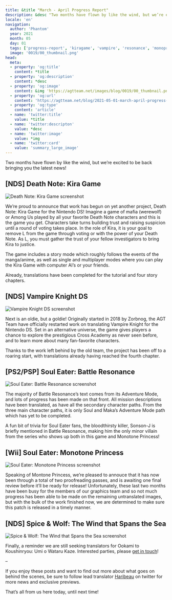 ```yaml
---
title: &title "March - April Progress Report"
description: &desc "Two months have flown by like the wind, but we’re excited to be back bringing you the latest news!"
locale: 'en'
navigation:
  author: 'Phantom'
  year: 2021
  month: 05
  day: 01
  tags: ['progress-report', 'kiragame', 'vampire', 'resonance', 'monopri', 'holo2']
  image: '0019/00_thumbnail.png'
head:
  meta:
  - property: 'og:title'
    content: *title
  - property: 'og:description'
    content: *desc
  - property: 'og:image'
    content: &img 'https://agtteam.net/images/blog/0019/00_thumbnail.png'
  - property: 'og:url'
    content: 'https://agtteam.net/blog/2021-05-01-march-april-progress-report'
  - property: 'og:type'
    content: 'article'
  - name: 'twitter:title'
    value: *title
  - name: 'twitter:descripton'
    value: *desc
  - name: 'twitter:image'
    value: *img
  - name: 'twitter:card'
    value: 'summary_large_image'
---
```


Two months have flown by like the wind, but we’re excited to be back bringing you the latest news!

## \[NDS\] Death Note: Kira Game

![Death Note: Kira Game screenshot](/images/blog/0019/649983305103671296_0.png)

We’re proud to announce that work has begun on yet another project, Death Note: Kira Game for the Nintendo DS! Imagine a game of mafia (werewolf) or Among Us played by all your favorite Death Note characters and this is the game you get. Characters take turns building trust and raising suspicion until a round of voting takes place. In the role of Kira, it is your goal to remove L from the game through voting or with the power of your Death Note. As L, you must gather the trust of your fellow investigators to bring Kira to justice.

The game includes a story mode which roughly follows the events of the manga/anime, as well as single and multiplayer modes where you can play the Kira Game with computer AI’s or your friends.  

Already, translations have been completed for the tutorial and four story chapters.


## \[NDS\] Vampire Knight DS

![Vampire Knight DS screenshot](/images/blog/0019/649983305103671296_1.png)

Next is an oldie, but a goldie! Originally started in 2018 by Zorbnog, the AGT Team have officially restarted work on translating Vampire Knight for the Nintendo DS. Set in an alternative universe, the game gives players a chance to explore the prestigious Cross Academy as never seen before, and to learn more about many fan-favorite characters.

Thanks to the work left behind by the old team, the project has been off to a roaring start, with translations already having reached the fourth chapter.


## \[PS2/PSP\] Soul Eater: Battle Resonance

![Soul Eater: Battle Resonance screenshot](/images/blog/0019/649983305103671296_2.png)

The majority of Battle Resonance’s text comes from its Adventure Mode, and lots of progress has been made on that front. All mission descriptions have been translated, as have all the secondary character paths. From the three main character paths, it is only Soul and Maka’s Adventure Mode path which has yet to be completed.

A fun bit of trivia for Soul Eater fans, the bloodthirsty killer, Sonson-J is briefly mentioned in Battle Resonance, making him the only minor villain from the series who shows up both in this game and Monotone Princess!


## \[Wii\] Soul Eater: Monotone Princess

![Soul Eater: Monotone Princess screenshot](/images/blog/0019/649983305103671296_3.png)

Speaking of Montone Princess, we’re pleased to annouce that it has now been through a total of two proofreading passes, and is awaiting one final review before it’ll be ready for release! Unfortunately, these last two months have been busy for the members of our graphics team and so not much progress has been able to be made on the remaining untranslated images, but with the bulk of the work finished now, we are determined to make sure this patch is released in a timely manner.


## \[NDS\] Spice & Wolf: The Wind that Spans the Sea

![Spice & Wolf: The Wind that Spans the Sea screenshot](/images/blog/0019/649983305103671296_4.png)

Finally, a reminder we are still seeking translators for Ookami to Koushinryou: Umi o Wataru Kaze. Interested parties, please [get in touch](https://discord.com/invite/UUF7Zbm)!

–

If you enjoy these posts and want to find out more about what goes on behind the scenes, be sure to follow lead translator [Haribeau](https://twitter.com/HaribeauHonyaku) on twitter for more news and exclusive previews.

That’s all from us here today, until next time!

